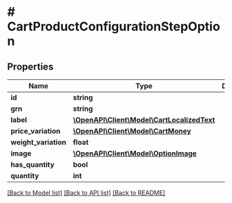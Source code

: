 # # CartProductConfigurationStepOption


## Properties 


Name | Type | Description | Notes
------------ | ------------- | ------------- | -------------
**id**| **string** |   | [optional]
**grn**| **string** |   | [optional]
**label**| [**\OpenAPI\Client\Model\CartLocalizedText**](CartLocalizedText.md) |   | [optional]
**price_variation**| [**\OpenAPI\Client\Model\CartMoney**](CartMoney.md) |   | [optional]
**weight_variation**| **float** |   | [optional]
**image**| [**\OpenAPI\Client\Model\OptionImage**](OptionImage.md) |   | [optional]
**has_quantity**| **bool** |   | [optional]
**quantity**| **int** |   | [optional]


[[Back to Model list]](../../README.md#models) [[Back to API list]](../../README.md#endpoints) [[Back to README]](../../README.md)

